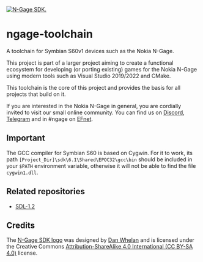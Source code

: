 [![N-Gage SDK.](https://raw.githubusercontent.com/ngagesdk/ngage-toolchain/master/media/ngagesdk-readme-header.png)](https://raw.githubusercontent.com/ngagesdk/ngage-toolchain/master/media/ngagesdk-readme-header.png?raw=true "N-Gage SDK.")

# ngage-toolchain

A toolchain for Symbian S60v1 devices such as the Nokia
N-Gage.

This project is part of a larger project aiming to create a functional
ecosystem for developing (or porting existing) games for the Nokia
N-Gage using modern tools such as Visual Studio 2019/2022 and CMake.

This toolchain is the core of this project and provides the basis for
all projects that build on it.

If you are interested in the Nokia N-Gage in general, you are cordially
invited to visit our small online community. You can find us on
[Discord](https://discord.gg/dbUzqJ26vs),
[Telegram](https://t.me/nokia_ngage) and in #ngage on
[EFnet](http://www.efnet.org/).

## Important

The GCC compiler for Symbian S60 is based on Cygwin. For it to work, its
path `[Project_Dir]\sdk\6.1\Shared\EPOC32\gcc\bin` should be included in
your `$PATH` environment variable, otherwise it will not be able to find
the file `cygwin1.dll`.

## Related repositories

- [SDL-1.2](https://github.com/ngagesdk/SDL-1.2)

## Credits

The [N-Gage SDK logo](media/) was designed by [Dan
Whelan](https://danwhelan.ie) and is licensed under the Creative Commons
[Attribution-ShareAlike 4.0 International (CC BY-SA
4.0)](https://creativecommons.org/licenses/by-sa/4.0/) license.
